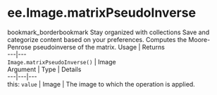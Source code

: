  
#  ee.Image.matrixPseudoInverse
bookmark_borderbookmark Stay organized with collections  Save and categorize content based on your preferences. 
Computes the Moore-Penrose pseudoinverse of the matrix.
Usage | Returns  
---|---  
`Image.matrixPseudoInverse()` | Image  
Argument | Type | Details  
---|---|---  
this: `value` | Image | The image to which the operation is applied.  
